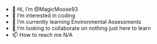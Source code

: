 - 👋 Hi, I’m @MagicMoose93
- 👀 I’m interested in coding
- 🌱 I’m currently learning Environmental Assessments
- 💞️ I’m looking to collaborate on nothing just here to learn
- 📫 How to reach me N/A

<!---
MagicMoose93/MagicMoose93 is a ✨ special ✨ repository because its `README.md` (this file) appears on your GitHub profile.
You can click the Preview link to take a look at your changes.
--->
